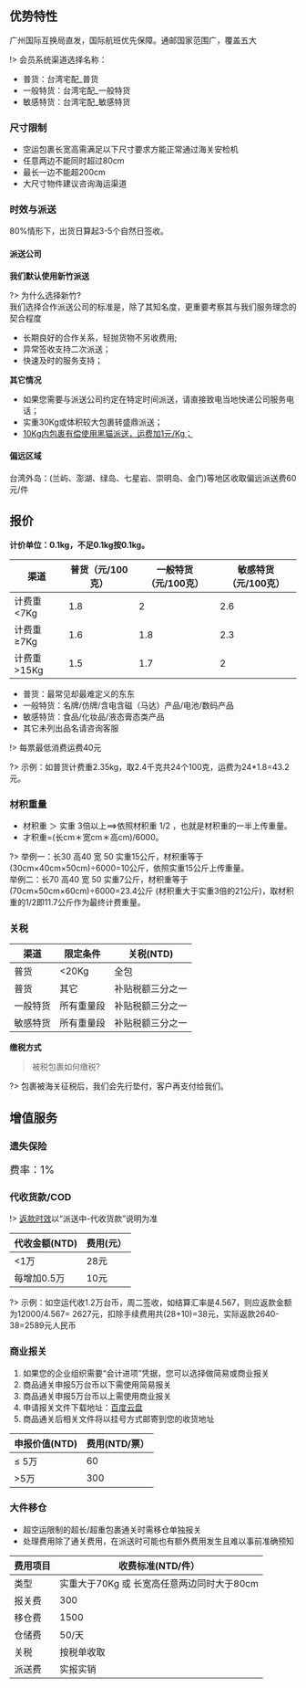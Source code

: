 ## 优势特性
广州国际互换局直发，国际航班优先保障。通邮国家范围广，覆盖五大

!> 会员系统渠道选择名称：
- 普货：台湾宅配_普货
- 一般特货：台湾宅配_一般特货  
- 敏感特货：台湾宅配_敏感特货  

### 尺寸限制
- 空运包裹长宽高需满足以下尺寸要求方能正常通过海关安检机
- 任意两边不能同时超过80cm
- 最长一边不能超200cm
- 大尺寸物件建议咨询海运渠道

### 时效与派送
80%情形下，出货日算起3-5个自然日签收。

#### 派送公司
**我们默认使用新竹派送**

?> 为什么选择新竹?<br />我们选择合作派送公司的标准是，除了其知名度，更重要考察其与我们服务理念的契合程度

- 长期良好的合作关系，轻抛货物不另收费用;
- 异常签收支持二次派送；
- 快速及时的服务支持；

**其它情况**
- 如果您需要与派送公司约定在特定时间派送，请直接致电当地快递公司服务电话；
- 实重30Kg或体积较大包裹转盛鼎派送；
- <u>10Kg内包裹有偿使用黑猫派送，运费加1元/Kg；</u>

#### 偏远区域
台湾外岛：(兰屿、澎湖、绿岛、七星岩、崇明岛、金门)等地区收取偏远派送费60元/件

## 报价
**计价单位：0.1kg，不足0.1kg按0.1kg。**

| 渠道       | 普货（元/100克） | 一般特货（元/100克） | 敏感特货（元/100克） |
|----------|------------|--------------|--------------|
| 计费重<7Kg  | 1.8        | 2            | 2.6          |
| 计费重≥7Kg  | 1.6        | 1.8          | 2.3          |
| 计费重>15Kg | 1.5        | 1.7          | 2            |

- 普货：最常见却最难定义的东东
- 一般特货：名牌/仿牌/含电含磁（马达）产品/电池/数码产品
- 敏感特货：食品/化妆品/液态膏态类产品
- 其它未列出品名请咨询客服

!> 每票最低消费运费40元

?> 示例：如普货计费重2.35kg，取2.4千克共24个100克，运费为24*1.8=43.2元。

### 材积重量
- 材积重 ＞ 实重 3倍以上==>依照材积重 1/2 ，也就是材积重的一半上传重量。
- 才积重=(长cm＊宽cm＊高cm)/6000。

?> 举例一：长30 高40 宽 50 实重15公斤，材积重等于
(30cm×40cm×50cm)÷6000=10公斤，依照实重15公斤上传重量。
<br>举例二：长70 高40 宽 50 实重7公斤，材积重等于(70cm×50cm×60cm)÷6000=23.4公斤
(材积重大于实重3倍的21公斤)，取材积重的1/2即11.7公斤作为最终计费重量。

### 关税
| 渠道   | 限定条件  | 关税(NTD)  |
|------|-------|----------|
| 普货   | <20Kg | 全包       |
| 普货   | 其它    | 补贴税额三分之一 |
| 一般特货 | 所有重量段 | 补贴税额三分之一 |
| 敏感特货 | 所有重量段 | 补贴税额三分之一 |

**缴税方式**

> 被税包裹如何缴税?

?> 包裹被海关征税后，我们会先行垫付，客户再支付给我们。

## 增值服务
### 遗失保险
<font size=4>费率：1%</font>

### 代收货款/COD
!> [返款时效](http://www.soarsq.com/add.html)以“派送中-代收货款”说明为准

| 代收金额(NTD) | 费用(元） |
|-----------|-------|
| <1万       | 28元   |
| 每增加0.5万   | 10元   |


?> 示例：如空运代收1.2万台币，周二签收，如结算汇率是4.567，则应返款金额为12000/4.567= 2627元，扣除手续费用共(28+10)=38元，实际返款2640-38=2589元人民币

### 商业报关
1. 如果您的企业组织需要“会计进项”凭据，您可以选择做简易或商业报关
2. 商品通关申报5万台币以下需使用简易报关
3. 商品通关申报5万台币以上需使用商业报关
4. 申请报关文件下载地址：[百度云盘](https://www.baiduyun.com)
5. 商品通关后相关文件将以挂号方式邮寄到您的收货地址

| 申报价值(NTD) | 费用(NTD/票） |
|-----------|-----------|
| ≤ 5万      | 60        |
| >5万       | 300       |

### 大件移仓
- 超空运限制的超长/超重包裹通关时需移仓单独报关
- 处理费用除了通关费用，在派送时可能也有额外费用发生且难以事前准确预知

| 费用项目 | 收费标准(NTD/件）                |
|------|----------------------------|
| 类型   | 实重大于70Kg 或 长宽高任意两边同时大于80cm |
| 报关费  | 300                    |
| 移仓费  | 1500                   |
| 仓储费  | 50/天                   |
| 关税   | 按税单收取                      |
| 派送费  | 实报实销                       |
